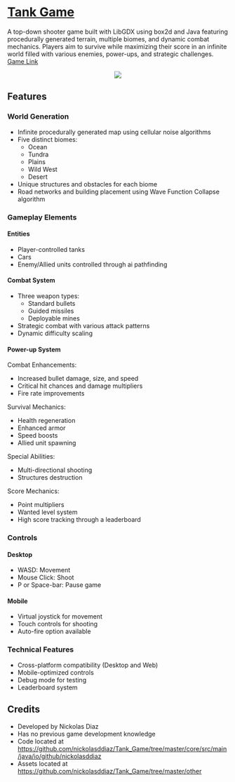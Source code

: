 # [Tank Game](https://github.com/nickolasddiaz/Tank_Game)

A top-down shooter game built with LibGDX using box2d and Java featuring procedurally generated terrain, multiple biomes, and dynamic combat mechanics. Players aim to survive while maximizing their score in an infinite world filled with various enemies, power-ups, and strategic challenges.
[Game Link](https://nickolasddiaz.github.io/Tank_Game/)

<p align="center">
    <img src="https://github.com/user-attachments/assets/1a796f92-9b00-48e9-a382-faf3afe9fafd">



## Features

### World Generation
- Infinite procedurally generated map using cellular noise algorithms
- Five distinct biomes:
    - Ocean
    - Tundra
    - Plains
    - Wild West
    - Desert
- Unique structures and obstacles for each biome
- Road networks and building placement using Wave Function Collapse algorithm

### Gameplay Elements

#### Entities
- Player-controlled tanks
- Cars
- Enemy/Allied units controlled through ai pathfinding

#### Combat System
- Three weapon types:
    - Standard bullets
    - Guided missiles
    - Deployable mines
- Strategic combat with various attack patterns
- Dynamic difficulty scaling

#### Power-up System
Combat Enhancements:
- Increased bullet damage, size, and speed
- Critical hit chances and damage multipliers
- Fire rate improvements

Survival Mechanics:
- Health regeneration
- Enhanced armor
- Speed boosts
- Allied unit spawning

Special Abilities:
- Multi-directional shooting
- Structures destruction

Score Mechanics:
- Point multipliers
- Wanted level system
- High score tracking through a leaderboard

### Controls

#### Desktop
- WASD: Movement
- Mouse Click: Shoot
- P or Space-bar: Pause game

#### Mobile
- Virtual joystick for movement
- Touch controls for shooting
- Auto-fire option available

### Technical Features
- Cross-platform compatibility (Desktop and Web)
- Mobile-optimized controls
- Debug mode for testing
- Leaderboard system

## Credits
- Developed by Nickolas Diaz
- Has no previous game development knowledge
- Code located at https://github.com/nickolasddiaz/Tank_Game/tree/master/core/src/main/java/io/github/nickolasddiaz
- Assets located at https://github.com/nickolasddiaz/Tank_Game/tree/master/other
